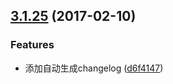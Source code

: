 <a name="3.1.25"></a>
## [3.1.25](https://github.com/iuap-design/neoui-kero-mixin/compare/d6f4147...v3.1.25) (2017-02-10)


### Features

* 添加自动生成changelog ([d6f4147](https://github.com/iuap-design/neoui-kero-mixin/commit/d6f4147))



